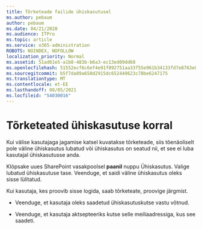 ```yaml
---
title: Tõrketeade failide ühiskasutusel
ms.author: pebaum
author: pebaum
ms.date: 04/21/2020
ms.audience: ITPro
ms.topic: article
ms.service: o365-administration
ROBOTS: NOINDEX, NOFOLLOW
localization_priority: Normal
ms.assetid: 51ad61e5-a1b8-483b-b6a3-ec13ed09dd68
ms.openlocfilehash: 51552ecf6c6ef4e91f092751aa33f55e961b34133fd7e8763e84f1a2c894d5a9
ms.sourcegitcommit: b5f7da89a650d2915dc652449623c78be6247175
ms.translationtype: MT
ms.contentlocale: et-EE
ms.lasthandoff: 08/05/2021
ms.locfileid: "54030016"
---
```

# <a name="error-messages-when-sharing"></a>Tõrketeated ühiskasutuse korral

Kui välise kasutajaga jagamise katsel kuvatakse tõrketeade, siis tõenäoliselt pole väline ühiskasutus lubatud või ühiskasutus on seatud nii, et see ei luba kasutajal ühiskasutusse anda.
  
Klõpsake uues SharePoint vasakpoolsel **paanil** nuppu Ühiskasutus. Valige lubatud ühiskasutuse tase. Veenduge, et saidi väline ühiskasutus oleks sisse lülitatud. 
  
Kui kasutaja, kes proovib sisse logida, saab tõrketeate, proovige järgmist.
  
- Veenduge, et kasutaja oleks saadetud ühiskasutuskutse vastu võtnud.
    
- Veenduge, et kasutaja aktsepteeriks kutse selle meiliaadressiga, kus see saadeti.
    

